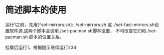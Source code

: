 # 简述脚本的使用
运行1之前，先用[^set-mirrors.sh]: ./set-mirrors.sh 或 ./set-fast-mirrors.sh设置软件源,这两个脚本会调用./set-pacman.sh脚本设置， 不可改变它们和./set-pacman.sh 脚本的位置关系。

挂载后运行1，根据提示继续运行234
